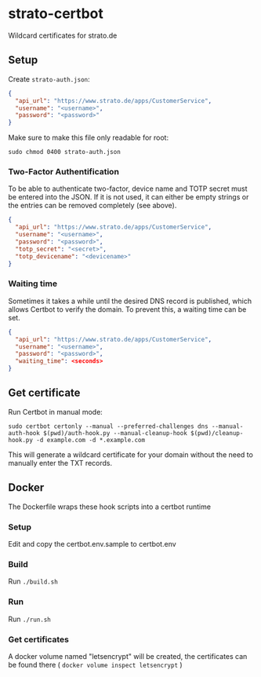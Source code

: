 # strato-certbot
Wildcard certificates for strato.de

## Setup

Create `strato-auth.json`:

```json
{
  "api_url": "https://www.strato.de/apps/CustomerService",
  "username": "<username>",
  "password": "<password>"
}
```

Make sure to make this file only readable for root:

`sudo chmod 0400 strato-auth.json`

### Two-Factor Authentification

To be able to authenticate two-factor, device name and TOTP secret must be entered into the JSON. If it is not used, it can either be empty strings or the entries can be removed completely (see above).

```json
{
  "api_url": "https://www.strato.de/apps/CustomerService",
  "username": "<username>",
  "password": "<password>",
  "totp_secret": "<secret>",
  "totp_devicename": "<devicename>"
}
```

### Waiting time

Sometimes it takes a while until the desired DNS record is published, which allows Certbot to verify the domain. To prevent this, a waiting time can be set.

```json
{
  "api_url": "https://www.strato.de/apps/CustomerService",
  "username": "<username>",
  "password": "<password>",
  "waiting_time": <seconds>
}
```

## Get certificate

Run Certbot in manual mode:

`sudo certbot certonly --manual --preferred-challenges dns --manual-auth-hook $(pwd)/auth-hook.py --manual-cleanup-hook $(pwd)/cleanup-hook.py -d example.com -d *.example.com`

This will generate a wildcard certificate for your domain without the need to manually enter the TXT records.

## Docker

The Dockerfile wraps these hook scripts into a certbot runtime

### Setup

Edit and copy the certbot.env.sample to certbot.env

### Build

Run `./build.sh`

### Run

Run `./run.sh`

### Get certificates

A docker volume named "letsencrypt" will be created, the certificates can be found there ( `docker volume inspect letsencrypt` )
